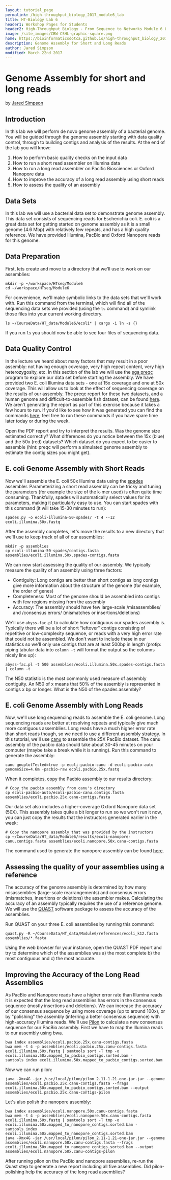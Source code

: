 ```yaml
---
layout: tutorial_page
permalink: /high-throughput_biology_2017_module6_lab
title: HT-Biology Lab 6
header1: Workshop Pages for Students
header2: High-Throughput Biology - From Sequence to Networks Module 6 Lab
image: /site_images/CBW-CSHL-graphic-square.png
home: https://bioinformaticsdotca.github.io/high-throughput_biology_2017
description: Genome Assembly for Short and Long Reads
author: Jared Simpson
modified: March 22nd 2017
---
```


# Genome Assembly for short and long reads

by [Jared Simpson](https://simpsonlab.github.io)

## Introduction

In this lab we will perform de novo genome assembly of a bacterial genome. You will be guided through the genome assembly starting with data quality control, through to building contigs and analysis of the results. At the end of the lab you will know:

1. How to perform basic quality checks on the input data
2. How to run a short read assembler on Illumina data
3. How to run a long read assembler on Pacific Biosciences or Oxford Nanopore data
4. How to improve the accuracy of a long read assembly using short reads
5. How to assess the quality of an assembly

## Data Sets

In this lab we will use a bacterial data set to demonstrate genome assembly. This data set consists of sequencing reads for Escherichia coli. E. coli is a great data set for getting started on genome assembly as it is a small genome (4.6 Mbp) with relatively few repeats, and has a high quality reference. We have provided Illumina, PacBio and Oxford Nanopore reads for this genome.

## Data Preparation

First, lets create and move to a directory that we'll use to work on our assemblies:

```
mkdir -p ~/workspace/HTseq/Module6
cd ~/workspace/HTseq/Module6
```

For convenience, we'll make symbolic links to the data sets that we'll work with. Run this command from the terminal, which will find all of the sequencing data sets we provided (using the `ls` command) and symlink those files into your current working directory.


```
ls ~/CourseData/HT_data/Module6/ecoli* | xargs -i ln -s {}
```

If you run `ls` you should now be able to see four files of sequencing data.

## Data Quality Control

In the lecture we heard about many factors that may result in a poor assembly: not having enough coverage, very high repeat content, very high heterozygosity, etc. In this section of the lab we will use the [sga preqc](https://academic.oup.com/bioinformatics/article/30/9/1228/237596/Exploring-genome-characteristics-and-sequence) program to explore our data set before starting the assembly. We have provided two E. coli Illumina data sets - one at 15x coverage and one at 50x coverage. This will allow us to look at the effect of sequencing coverage on the results of our assembly. The preqc report for these two datasets, and a human genome and difficult-to-assemble fish dataset, can be found [here](https://github.com/bioinformaticsdotca/HT-Biology_2017/blob/master/HtSeq/module6_data/preqc_report.pdf). We aren't generating the report as part of this exercise because it takes a few hours to run. If you'd like to see how it was generated you can find the commands [here](https://github.com/bioinformaticsdotca/HT-Biology_2017/blob/master/HtSeq/module6_lab_supplement.md); feel free to run these commands if you have spare time later today or during the week.

Open the PDF report and try to interpret the results. Was the genome size estimated correctly? What differences do you notice between the 15x (blue) and the 50x (red) datasets? Which dataset do you expect to be easier to assemble (hint: preqc will perform a simulated genome assembly to estimate the contig sizes you might get).

## E. coli Genome Assembly with Short Reads

Now we'll assemble the E. coli 50x Illumina data using the [spades](http://bioinf.spbau.ru/spades) assembler. Parameterizing a short read assembly can be tricky and tuning the parameters (for example the size of the k-mer used) is often quite time consuming. Thankfully, spades will automatically select values for its parameters, making it particularly easy to use. You can start spades with this command (it will take 15-30 minutes to run):

```
spades.py -o ecoli-illumina-50-spades/ -t 4 --12 ecoli.illumina.50x.fastq
```

After the assembly completes, let's move the results to a new directory that we'll use to keep track of all of our assemblies:

```
mkdir -p assemblies
cp ecoli-illumina-50-spades/contigs.fasta assemblies/ecoli.illumina.50x.spades-contigs.fasta
```

We can now start assessing the quality of our assembly. We typically measure the quality of an assembly using three factors:

- Contiguity: Long contigs are better than short contigs as long contigs give more information about the structure of the genome (for example, the order of genes)
- Completeness: Most of the genome should be assembled into contigs with few regions missing from the assembly
- Accuracy: The assembly should have few large-scale /misassemblies/ and /consensus errors/ (mismatches or insertions/deletions)

We'll use `abyss-fac.pl` to calculate how contiguous our spades assembly is. Typically there will be a lot of short "leftover" contigs consisting of repetitive or low-complexity sequence, or reads with a very high error rate that could not be assembled. We don't want to include these in our statistics so we'll only use contigs that are at least 500bp in length (protip: piping tabular data into `column -t` will format the output so the columns nicely line up):

```
abyss-fac.pl -t 500 assemblies/ecoli.illumina.50x.spades-contigs.fasta | column -t
```

The N50 statistic is the most commonly used measure of assembly contiguity. An N50 of x means that 50% of the assembly is represented in contigs x bp or longer. What is the N50 of the spades assembly?

## E. coli Genome Assembly with Long Reads

Now, we'll use long sequencing reads to assemble the E. coli genome. Long sequencing reads are better at resolving repeats and typically give much more contiguous assemblies. Long reads have a much higher error rate than short reads though, so we need to use a different assembly strategy. In this tutorial, we'll use [canu](https://github.com/marbl/canu) to assemble the 25X PacBio dataset. The canu assembly of the pacbio data should take about 30-45 minutes on your computer (maybe take a break while it is running).  Run this command to generate the assembly:

```
canu gnuplotTested=true -p ecoli-pacbio-canu -d ecoli-pacbio-auto genomeSize=4.6m -pacbio-raw ecoli.pacbio.25x.fastq
```

When it completes, copy the Pacbio assembly to our results directory:

```
# Copy the pacbio assembly from canu's directory
cp ecoli-pacbio-auto/ecoli-pacbio-canu.contigs.fasta assemblies/ecoli.pacbio.25x.canu-contigs.fasta
```

Our data set also includes a higher-coverage Oxford Nanopore data set (50X). This assembly takes quite a bit longer to run so we won't run it now, you can just copy the results that the instructors generated earlier in the week:

```
# Copy the nanopore assembly that was provided by the instructors
cp ~/CourseData/HT_data/Module6/results/ecoli-nanopore-canu.contigs.fasta assemblies/ecoli.nanopore.50x.canu-contigs.fasta
```

The command used to generate the nanopore assembly can be found [here](https://github.com/bioinformaticsdotca/HT-Biology_2017/blob/master/HtSeq/module6_lab_supplement.md).

## Assessing the quality of your assemblies using a reference

The accuracy of the genome assembly is determined by how many misassemblies (large-scale rearrangements) and consensus errors (mismatches, insertions or deletions) the assembler makes. Calculating the accuracy of an assembly typically requires the use of a reference genome. We will use the [QUAST](http://quast.bioinf.spbau.ru/) software package to assess the accuracy of the assemblies.

Run QUAST on your three E. coli assemblies by running this command:

```
quast.py -R ~/CourseData/HT_data/Module6/references/ecoli_k12.fasta assemblies/*.fasta
```

Using the web browser for your instance, open the QUAST PDF report and try to determine which of the assemblies was a) the most complete b) the most contiguous and c) the most accurate.

## Improving the Accuracy of the Long Read Assemblies

As PacBio and Nanopore reads have a higher error rate than Illumina reads it is expected that the long read assemblies has errors in the consensus sequence (mostly insertions and deletions). We can increase the accuracy of our consensus sequence by using more coverage (up to around 100x), or by "polishing" the assembly (inferring a better consensus sequence) with high-accuracy Illumina reads. We'll use [Pilon](https://github.com/broadinstitute/pilon) to calculate a new consensus sequence for our PacBio assembly. First we have to map the Illumina reads to our assembly using bwa.

```
bwa index assemblies/ecoli.pacbio.25x.canu-contigs.fasta
bwa mem -t 4 -p assemblies/ecoli.pacbio.25x.canu-contigs.fasta ecoli.illumina.50x.fastq | samtools sort -T tmp -o ecoli.illumina.50x.mapped_to_pacbio_contigs.sorted.bam -
samtools index ecoli.illumina.50x.mapped_to_pacbio_contigs.sorted.bam
```

Now we can run pilon:

```
java -Xmx4G -jar /usr/local/pilon/pilon_2.11-1.21-one-jar.jar --genome assemblies/ecoli.pacbio.25x.canu-contigs.fasta --frags ecoli.illumina.50x.mapped_to_pacbio_contigs.sorted.bam --output assemblies/ecoli.pacbio.25x.canu-contigs-pilon
```

Let's also polish the nanopore assembly:

```
bwa index assemblies/ecoli.nanopore.50x.canu-contigs.fasta
bwa mem -t 4 -p assemblies/ecoli.nanopore.50x.canu-contigs.fasta ecoli.illumina.50x.fastq | samtools sort -T tmp -o ecoli.illumina.50x.mapped_to_nanopore_contigs.sorted.bam -
samtools index ecoli.illumina.50x.mapped_to_nanopore_contigs.sorted.bam
java -Xmx4G -jar /usr/local/pilon/pilon_2.11-1.21-one-jar.jar --genome assemblies/ecoli.nanopore.50x.canu-contigs.fasta --frags ecoli.illumina.50x.mapped_to_nanopore_contigs.sorted.bam --output assemblies/ecoli.nanopore.50x.canu-contigs-pilon
```

After running pilon on the PacBio and nanopore assemblies, re-run the Quast step to generate a new report including all five assemblies. Did pilon-polishing help the accuracy of the long read assemblies?

